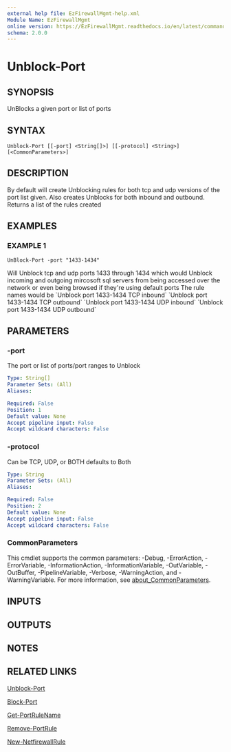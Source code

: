 ```yaml
---
external help file: EzFirewallMgmt-help.xml
Module Name: EzFirewallMgmt
online version: https://EzFirewallMgmt.readthedocs.io/en/latest/commands/Unblock-Port
schema: 2.0.0
---
```


# Unblock-Port

## SYNOPSIS
UnBlocks a given port or list of ports

## SYNTAX

```
Unblock-Port [[-port] <String[]>] [[-protocol] <String>] [<CommonParameters>]
```

## DESCRIPTION
By default will create Unblocking rules for both tcp and udp versions of the port list given.
Also creates Unblocks for both inbound and outbound. 
Returns a list of the rules created

## EXAMPLES

### EXAMPLE 1
```
UnBlock-Port -port "1433-1434"
```

Will Unblock tcp and udp ports 1433 through 1434 which would Unblock incoming and outgoing mircosoft sql servers
from being accessed over the network or even being browsed if they're using default ports
The rule names would be \`Unblock port 1433-1434 TCP inbound\` \`Unblock port 1433-1434 TCP outbound\` \`Unblock port 1433-1434 UDP inbound\` \`Unblock port 1433-1434 UDP outbound\`

## PARAMETERS

### -port
The port or list of ports/port ranges to Unblock

```yaml
Type: String[]
Parameter Sets: (All)
Aliases:

Required: False
Position: 1
Default value: None
Accept pipeline input: False
Accept wildcard characters: False
```

### -protocol
Can be TCP, UDP, or BOTH defaults to Both

```yaml
Type: String
Parameter Sets: (All)
Aliases:

Required: False
Position: 2
Default value: None
Accept pipeline input: False
Accept wildcard characters: False
```

### CommonParameters
This cmdlet supports the common parameters: -Debug, -ErrorAction, -ErrorVariable, -InformationAction, -InformationVariable, -OutVariable, -OutBuffer, -PipelineVariable, -Verbose, -WarningAction, and -WarningVariable. For more information, see [about_CommonParameters](http://go.microsoft.com/fwlink/?LinkID=113216).

## INPUTS

## OUTPUTS

## NOTES

## RELATED LINKS

[Unblock-Port](https://EzFirewallMgmt.readthedocs.io/en/latest/commands/Unblock-Port)

[Block-Port](https://EzFirewallMgmt.readthedocs.io/en/latest/commands/Block-Port)

[Get-PortRuleName](https://EzFirewallMgmt.readthedocs.io/en/latest/commands/Get-PortRuleName)

[Remove-PortRule](https://EzFirewallMgmt.readthedocs.io/en/latest/commands/Remove-PortRule)

[New-NetfirewallRule](https://docs.microsoft.com/en-us/powershell/module/netsecurity/New-NetfirewallRule)

